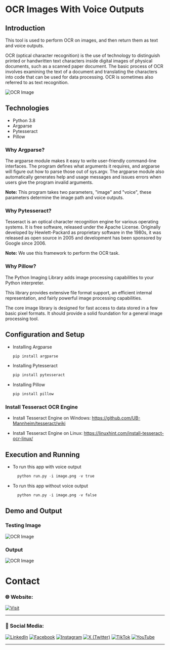 # OCR Images With Voice Outputs


## Introduction

This tool is used to perform OCR on images, and then return them as text and voice outputs.

OCR (optical character recognition) is the use of technology to distinguish printed or handwritten text characters inside digital images of physical documents, such as a scanned paper document. The basic process of OCR involves examining the text of a document and translating the characters into code that can be used for data processing. OCR is sometimes also referred to as text recognition.

![OCR Image](github-readme-content/diagram.png)


## Technologies

- Python 3.8
- Argparse
- Pytesseract
- Pillow

### Why Argparse?

The argparse module makes it easy to write user-friendly command-line interfaces. The program defines what arguments it requires, and argparse will figure out how to parse those out of sys.argv. The argparse module also automatically generates help and usage messages and issues errors when users give the program invalid arguments.

**Note:** This program takes two parameters, "image" and "voice", these parameters determine the image path and voice outputs.

### Why Pytesseract?

Tesseract is an optical character recognition engine for various operating systems. It is free software, released under the Apache License. Originally developed by Hewlett-Packard as proprietary software in the 1980s, it was released as open source in 2005 and development has been sponsored by Google since 2006.


**Note:** We use this framework to perform the OCR task.

### Why Pillow?

The Python Imaging Library adds image processing capabilities to your Python interpreter.

This library provides extensive file format support, an efficient internal representation, and fairly powerful image processing capabilities.

The core image library is designed for fast access to data stored in a few basic pixel formats. It should provide a solid foundation for a general image processing tool.

## Configuration and Setup


- Installing Argparse

    ```python
    pip install argparse
    ```

- Installing Pytesseract

    ```python
    pip install pytesseract
    ```

- Installing Pillow

    ```python
    pip install pillow
    ```

### Install Tesseract OCR Engine

- Install Tesseract Engine on Windows: https://github.com/UB-Mannheim/tesseract/wiki

- Install Tesseract Engine on Linux: https://linuxhint.com/install-tesseract-ocr-linux/

## Execution and Running

- To run this app with voice output

    ```python
      python run.py -i image.png -v true
    ```

- To run this app without voice output

  ```python
    python run.py -i image.png -v false
  ```


## Demo and Output

### Testing Image

![OCR Image](github-readme-content/test-image.png)


### Output

![OCR Image](github-readme-content/output.jpg)

# Contact

### 🌐 Website:
[![Visit](https://img.shields.io/badge/Visit%3A%20www.mpowerr.com-%23007ACC?style=flat&logo=google-chrome&logoColor=white&labelWidth=200)](https://www.mpowerr.com)

---

### 📱 Social Media:

[![LinkedIn](https://img.shields.io/badge/LinkedIn-%230077B5?style=for-the-badge&logo=linkedin&logoColor=white)](https://www.linkedin.com/company/mpowerr-info)
[![Facebook](https://img.shields.io/badge/Facebook-%231877F2?style=for-the-badge&logo=facebook&logoColor=white)](https://www.facebook.com/mpowerr.info)
[![Instagram](https://img.shields.io/badge/Instagram-%23E4405F?style=for-the-badge&logo=instagram&logoColor=white)](https://www.instagram.com/mpowerr.info)
[![X (Twitter)](https://img.shields.io/badge/X-%231DA1F2?style=for-the-badge&logo=x&logoColor=white)](https://x.com/MpowerrInfo)
[![TikTok](https://img.shields.io/badge/TikTok-%23000000?style=for-the-badge&logo=tiktok&logoColor=white)](https://www.tiktok.com/@mpowerr.info)
[![YouTube](https://img.shields.io/badge/YouTube-%23FF0000?style=for-the-badge&logo=youtube&logoColor=white)](https://www.youtube.com/@mpowerrinfo)

---
